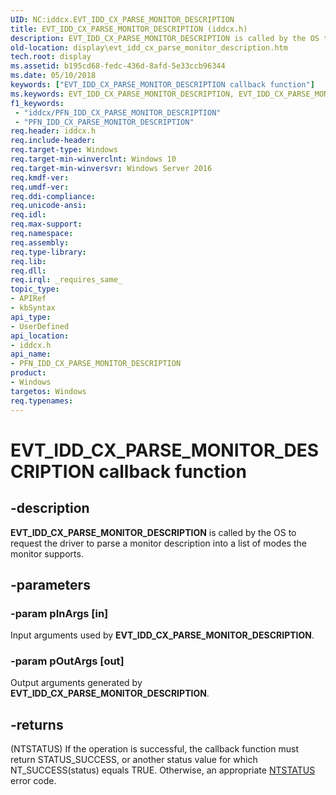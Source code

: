 ```yaml
---
UID: NC:iddcx.EVT_IDD_CX_PARSE_MONITOR_DESCRIPTION
title: EVT_IDD_CX_PARSE_MONITOR_DESCRIPTION (iddcx.h)
description: EVT_IDD_CX_PARSE_MONITOR_DESCRIPTION is called by the OS to request the driver to parse a monitor description into a list of modes the monitor supports.
old-location: display\evt_idd_cx_parse_monitor_description.htm
tech.root: display
ms.assetid: b195cd68-fedc-436d-8afd-5e33ccb96344
ms.date: 05/10/2018
keywords: ["EVT_IDD_CX_PARSE_MONITOR_DESCRIPTION callback function"]
ms.keywords: EVT_IDD_CX_PARSE_MONITOR_DESCRIPTION, EVT_IDD_CX_PARSE_MONITOR_DESCRIPTION callback, EvtIddCxParseMonitorDescription, EvtIddCxParseMonitorDescription callback function [Display Devices], PFN_IDD_CX_PARSE_MONITOR_DESCRIPTION, PFN_IDD_CX_PARSE_MONITOR_DESCRIPTION callback function pointer [Display Devices], display.evt_idd_cx_parse_monitor_description, iddcx/EvtIddCxParseMonitorDescription
f1_keywords:
 - "iddcx/PFN_IDD_CX_PARSE_MONITOR_DESCRIPTION"
 - "PFN_IDD_CX_PARSE_MONITOR_DESCRIPTION"
req.header: iddcx.h
req.include-header: 
req.target-type: Windows
req.target-min-winverclnt: Windows 10
req.target-min-winversvr: Windows Server 2016
req.kmdf-ver: 
req.umdf-ver: 
req.ddi-compliance: 
req.unicode-ansi: 
req.idl: 
req.max-support: 
req.namespace: 
req.assembly: 
req.type-library: 
req.lib: 
req.dll: 
req.irql: _requires_same_
topic_type:
- APIRef
- kbSyntax
api_type:
- UserDefined
api_location:
- iddcx.h
api_name:
- PFN_IDD_CX_PARSE_MONITOR_DESCRIPTION
product:
- Windows
targetos: Windows
req.typenames: 
---
```


# EVT_IDD_CX_PARSE_MONITOR_DESCRIPTION callback function


## -description


<b>EVT_IDD_CX_PARSE_MONITOR_DESCRIPTION</b> is called by the OS to request the driver to parse a monitor description into a list of modes the monitor supports.


## -parameters




### -param pInArgs [in]

Input arguments used by <b>EVT_IDD_CX_PARSE_MONITOR_DESCRIPTION</b>.


### -param pOutArgs [out]

Output arguments generated by <b>EVT_IDD_CX_PARSE_MONITOR_DESCRIPTION</b>.


## -returns




(NTSTATUS) If the operation is successful, the callback function must return STATUS_SUCCESS, or another status value for which NT_SUCCESS(status) equals TRUE. Otherwise, an appropriate <a href="https://docs.microsoft.com/windows-hardware/drivers/kernel/ntstatus-values">NTSTATUS</a> error code. 
                    



